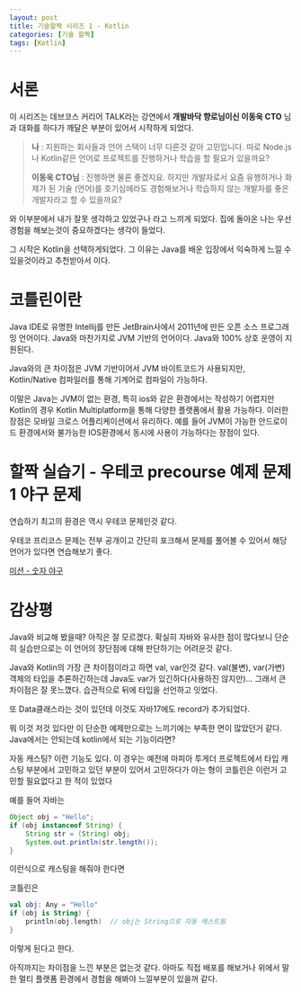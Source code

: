 ```yaml
---
layout: post
title: 기술할짝 시리즈 1 - Kotlin 
categories: [기술 할짝]
tags: [Kotlin]
---
```


# 서론
이 시리즈는 데브코스 커리어 TALK라는 강연에서 **개발바닥 향로님이신 이동욱 CTO** 님과 대화를 하다가 깨달은 부분이 있어서 시작하게 되었다.

> **나** : 지원하는 회사들과 언어 스택이 너무 다른것 같아 고민입니다. 따로 Node.js나 Kotlin같은 언어로 프로젝트를 진행하거나 학습을 할 필요가 있을까요?
>
> **이동욱 CTO님** : 진행하면 물론 좋겠지요. 하지만 개발자로서 요즘 유행하거나 화제가 된 기술 (언어)를 호기심에라도 경험해보거나 학습하지 않는 개발자를 좋은 개발자라고 할 수 있을까요?


와 이부분에서 내가 잘못 생각하고 있었구나 라고 느끼게 되었다. 집에 돌아온 나는 우선 경험을 해보는것이 중요하겠다는 생각이 들었다.

그 시작은 Kotlin을 선택하게되었다. 그 이유는 Java를 배운 입장에서 익숙하게 느낄 수 있을것이라고 추천받아서 이다.

# 코틀린이란
Java IDE로 유명한 Intellij를 만든 JetBrain사에서 2011년에 만든  오픈 소스 프로그래밍 언어이다. Java와 마찬가지로 JVM 기반의 언어이다. Java와 100% 상호 운영이 지원된다.

Java와의 큰 차이점은 JVM 기반이어서 JVM 바이트코드가 사용되지만, Kotlin/Native 컴파일러를 통해 기계어로 컴파일이 가능하다.

이말은 Java는 JVM이 없는 환경, 특히 ios와 같은 환경에서는 작성하기 어렵지만 Kotlin의 경우 Kotlin Multiplatform을 통해 다양한 플랫폼에서 활용 가능하다. 이러한 장점은 모바일 크로스 어플리케이션에서 유리하다. 예를 들어 JVM이 가능한 안드로이드 환경에서와 불가능한 IOS환경에서 동시에 사용이 가능하다는 장점이 있다.

# 할짝 실습기 - 우테코 precourse 예제 문제 1 야구 문제

연습하기 최고의 환경은 역시 우테코 문제인것 같다.

우테코 프리코스 문제는 전부 공개이고 간단히 포크해서 문제를 풀어볼 수 있어서 해당 언어가 있다면 연습해보기 좋다.

[미션 - 숫자 야구](https://github.com/waterricecake/kotlin-baseball-6/tree/study)

# 감상평

Java와 비교해 봤을때? 아직은 잘 모르겠다. 확실히 자바와 유사한 점이 많다보니 단순히 실습만으로는 이 언어의 장단점에 대해 판단하기는 어려운것 같다.

Java와 Kotlin의 가장 큰 차이점이라고 하면 val, var인것 같다.
val(불변), var(가변) 객체의 타입을 추론하긴하는데
Java도 var가 있긴하다(사용하진 않지만)... 그래서 큰 차이점은 잘 못느꼈다. 습관적으로 뒤에 타입을 선언하고 잇었다.

또 Data클래스라는 것이 있던데 이것도 자바17에도 record가 추가되었다.

뭐 이것 저것 있다만 이 단순한 예제만으로는 느끼기에는 부족한 면이 많았던거 같다. Java에서는 안되는데 kotlin에서 되는 기능이라면?

자동 캐스팅? 이런 기능도 있다. 이 경우는 예전에 마피아 투게더 프로젝트에서 타입 캐스팅 부분에서 고민하고 있던 부분이 있어서 고민하다가 아는 형이 코틀린은 이런거 고민할 필요없다고 한 적이 있었다

예를 들어 자바는
```java
Object obj = "Hello";
if (obj instanceof String) {
    String str = (String) obj;
    System.out.println(str.length());
}
```
이런식으로 캐스팅을 해줘야 한다면

코틀린은
```kotlin
val obj: Any = "Hello"
if (obj is String) {
    println(obj.length)  // obj는 String으로 자동 캐스트됨
}
```
이렇게 된다고 한다.

아직까지는 차이점을 느낀 부분은 없는것 같다. 아마도 직접 배포를 해보거나 위에서 말한 멀티 플랫폼 환경에서 경험을 해봐야 느낄부분이 있을꺼 같다.
